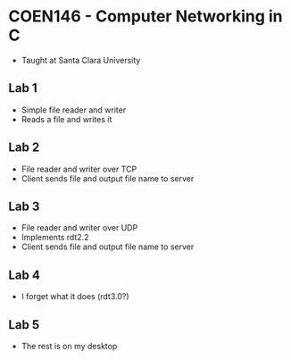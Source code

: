 # COEN146 - Computer Networking in C
* Taught at Santa Clara University

## Lab 1
* Simple file reader and writer
* Reads a file and writes it

## Lab 2 
* File reader and writer over TCP
* Client sends file and output file name to server

## Lab 3
* File reader and writer over UDP
* Implements rdt2.2
* Client sends file and output file name to server

## Lab 4
* I forget what it does (rdt3.0?)

## Lab 5
* The rest is on my desktop
